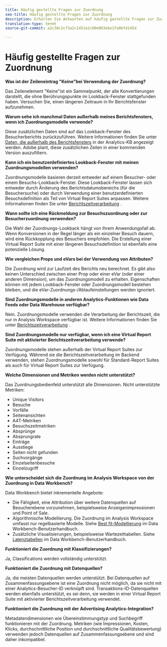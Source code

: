 ```yaml
---
title: Häufig gestellte Fragen zur Zuordnung
seo-title: Häufig gestellte Fragen zur Zuordnung
description: Erhalten Sie Antworten auf häufig gestellte Fragen zur Zuordnung.
translation-type: tm+mt
source-git-commit: a2c38c2cf3a2c1451e2c60e003ebe1fa9bfd145d

---
```



# Häufig gestellte Fragen zur Zuordnung

**Was ist der Zeileneintrag "Keine"bei Verwendung der Zuordnung?**

Das Zeilenelement "Keine"ist ein Sammelpunkt, der alle Konvertierungen darstellt, die ohne Berührungspunkte im Lookback-Fenster stattgefunden haben. Versuchen Sie, einen längeren Zeitraum in Ihr Berichtsfenster aufzunehmen.

**Warum sehe ich manchmal Daten außerhalb meines Berichtsfensters, wenn ich Zuordnungsmodelle verwende?**

Diese zusätzlichen Daten sind auf das Lookback-Fenster des Besucherberichts zurückzuführen. Weitere Informationen finden Sie unter [Daten, die außerhalb des Berichtsfensters](https://helpx.adobe.com/analytics/kb/data-appearing-outside-reporting-window.html) in der Analytics-KB angezeigt werden. Adobe plant, diese zusätzlichen Zeilen in einer kommenden Version auszufiltern.

**Kann ich ein benutzerdefiniertes Lookback-Fenster mit meinen Zuordnungsmodellen verwenden?**

Zuordnungsmodelle basieren derzeit entweder auf einem Besucher- oder einem Besuchs-Lookback-Fenster. Diese Lookback-Fenster lassen sich entweder durch Änderung des Berichtsdatumsbereichs (für die Besuchersuche) oder durch Verwendung einer benutzerdefinierten Besuchsdefinition als Teil von Virtual Report Suites anpassen. Weitere Informationen finden Sie unter [Berichtszeitverarbeitung](../../../../components/vrs/vrs-report-time-processing.md) .

**Wann sollte ich eine Rückmeldung zur Besuchszuordnung oder zur Besucherzuordnung verwenden?**

Die Wahl der Zuordnungs-Lookback hängt von Ihrem Anwendungsfall ab. Wenn Konversionen in der Regel länger als ein einzelner Besuch dauern, wird eine Rückkopplung des Besuchers empfohlen. Die Erstellung einer Virtual Report Suite mit einer längeren Besuchsdefinition ist ebenfalls eine potenzielle Lösung.

**Wie vergleichen Props und eVars bei der Verwendung von Attributen?**

Die Zuordnung wird zur Laufzeit des Berichts neu berechnet. Es gibt also keinen Unterschied zwischen einer Prop oder einer eVar (oder einer anderen Dimension), um das Zuordnungsmodell zu erhalten. Eigenschaften können mit jedem Lookback-Fenster oder Zuordnungsmodell bestehen bleiben, und die eVar-Zuordnungs-/Ablaufeinstellungen werden ignoriert.

**Sind Zuordnungsmodelle in anderen Analytics-Funktionen wie Data Feeds oder Data Warehouse verfügbar?**

Nein. Zuordnungsmodelle verwenden die Verarbeitung der Berichtszeit, die nur in Analysis Workspace verfügbar ist. Weitere Informationen finden Sie unter [Berichtszeitverarbeitung](../../../../components/vrs/vrs-report-time-processing.md) .

**Sind Zuordnungsmodelle nur verfügbar, wenn ich eine Virtual Report Suite mit aktivierter Berichtszeitverarbeitung verwende?**

Zuordnungsmodelle stehen außerhalb der Virtual Report Suites zur Verfügung. Während sie die Berichtszeitverarbeitung im Backend verwenden, stehen Zuordnungsmodelle sowohl für Standard-Report Suites als auch für Virtual Report Suites zur Verfügung.

**Welche Dimensionen und Metriken werden nicht unterstützt?**

Das Zuordnungsbedienfeld unterstützt alle Dimensionen. Nicht unterstützte Metriken:

* Unique Visitors
* Besuche
* Vorfälle
* Seitenansichten
* A4T-Metriken
* Besuchszeitmetriken
* Absprünge
* Absprungrate
* Einträge
* Ausstiege
* Seiten nicht gefunden
* Suchvorgänge
* Einzelseitenbesuche
* Einzelzugriff

**Wie unterscheidet sich die Zuordnung im Analysis Workspace von der Zuordnung in Data Workbench?**

Data Workbench bietet inkrementelle Angebote:

* Die Fähigkeit, eine Attribution über weitere Datenquellen auf Besucherebene vorzunehmen, beispielsweise Anzeigenimpressionen und Point of Sale.
* Algorithmische Modellierung. Die Zuordnung im Analysis Workspace umfasst nur regelbasierte Modelle. Siehe [Best fit-Modellierung](https://marketing.adobe.com/resources/help/en_US/insight/client/c_attrib_algorithmic.html) im Data Workbench-Benutzerhandbuch.
* Zusätzliche Visualisierungen, beispielsweise Wartezeittabellen. Siehe [Latenztabellen](https://marketing.adobe.com/resources/help/en_US/insight/client/c_lat_tbls.html) im Data Workbench-Benutzerhandbuch.

**Funktioniert die Zuordnung mit Klassifizierungen?**

Ja, Classifications werden vollständig unterstützt.

**Funktioniert die Zuordnung mit Datenquellen?**

Ja, die meisten Datenquellen werden unterstützt. Bei Datenquellen auf Zusammenfassungsebene ist eine Zuordnung nicht möglich, da sie nicht mit einer Analytics-Besucher-ID verknüpft sind. Transaktions-ID-Datenquellen werden ebenfalls unterstützt, es sei denn, sie werden in einer Virtual Report Suite mit aktivierter Berichtszeitverarbeitung verwendet.

**Funktioniert die Zuordnung mit der Advertising Analytics-Integration?**

Metadatendimensionen wie Übereinstimmungstyp und Suchbegriff funktionieren mit der Zuordnung. Metriken (wie Impressionen, Kosten, Klicks, durchschnittliche Position und durchschnittliche Qualitätsbewertung) verwenden jedoch Datenquellen auf Zusammenfassungsebene und sind daher inkompatibel.
